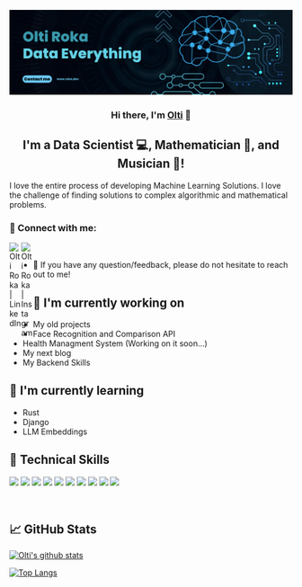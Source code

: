 <p align="center">
  <a href="https://www.roka.dev/" target="_blank" rel="noreferrer"><img src="https://github.com/OltiRocka/OltiRocka/blob/b9759cfeb16f4455e838967b818ae6976ec3ae71/Blue%20Geometric%20Technology%20LinkedIn%20Banner.png" alt="my banner"></a>
</p>

<h3 align="center">
Hi there, I'm <a href="https://www.roka.dev/" target="_blank" rel="noreferrer">Olti</a> 👋
</h3>

<h2 align="center">
I'm a Data Scientist 💻, Mathematician 📐, and Musician 🎸!
</h2> 

I love the entire process of developing Machine Learning Solutions. I love the challenge of finding solutions to complex algorithmic and mathematical problems.

### 🤝 Connect with me:

<a href="https://www.linkedin.com/in/oltir/"><img align="left" src="https://cdn-icons-png.flaticon.com/512/3536/3536505.png" alt="Olti Roka | LinkedIn" width="21px"/></a>
<a href="https://instagram.com/oltirocka"><img align="left" src="https://cdn-icons-png.flaticon.com/512/2111/2111463.png" alt="Olti Roka | Instagram" width="21px"/></a>
</br>
- 💬 If you have any question/feedback, please do not hesitate to reach out to me!

## 🔭 I'm currently working on

- My old projects
- Face Recognition and Comparison API
- Health Managment System (Working on it soon...)
- My next blog
- My Backend Skills
  
## 🌱 I'm currently learning

- Rust
- Django
- LLM Embeddings

## 💼 Technical Skills

![](https://img.shields.io/badge/Code-Python-informational?style=flat&logo=python&color=blue)
![](https://img.shields.io/badge/Code-TF-informational?style=flat&logo=tensorflow&color=orange)
![](https://img.shields.io/badge/Code-JavaScript-informational?style=flat&logo=JavaScript&color=F7DF1E)
![](https://img.shields.io/badge/Code-React-informational?style=flat&logo=react&color=61DAFB)
![](https://img.shields.io/badge/Code-Ruby-informational?style=flat&logo=Ruby&color=CC342D)
![](https://img.shields.io/badge/Code-Ruby_on_Rails-informational?style=flat&logo=Ruby-On-Rails&color=CC0000)
![](https://img.shields.io/badge/Code-PostgreSQL-informational?style=flat&logo=PostgreSQL&color=336791)
![](https://img.shields.io/badge/Code-SQLite-informational?style=flat&logo=SQLite&color=003B57)
![](https://img.shields.io/badge/Tools-Git-informational?style=flat&logo=Git&color=F05032)
![](https://img.shields.io/badge/Tools-GitHub-informational?style=flat&logo=GitHub&color=181717)

</br>


## 📈 GitHub Stats 

[![Olti's github stats](https://github-readme-stats.vercel.app/api?username=OltiRocka)](https://github.com/OltiRocka)

[![Top Langs](https://github-readme-stats.vercel.app/api/top-langs/?username=OltiRocka&layout=compact)](https://github.com/OltiRocka)
